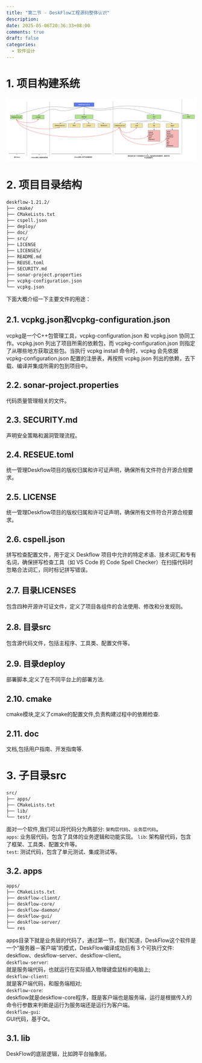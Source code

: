 ```yaml
---
title: "第二节 - DeskFlow工程源码整体认识"
description: 
date: 2025-05-06T20:36:33+08:00
comments: true
draft: false
categories:
  - 软件设计
---
```


# 1. 项目构建系统
![](Deskflow项目构建系统.svg)

# 2. 项目目录结构
```
deskflow-1.21.2/
├── cmake/
├── CMakeLists.txt
├── cspell.json
├── deploy/
├── doc/
├── src/
├── LICENSE
├── LICENSES/
├── README.md
├── REUSE.toml
├── SECURITY.md
├── sonar-project.properties
├── vcpkg-configuration.json
└── vcpkg.json
```
下面大概介绍一下主要文件的用途：
## 2.1. vcpkg.json和vcpkg-configuration.json
vcpkg是一个C++包管理工具，vcpkg-configuration.json 和 vcpkg.json 协同工作。vcpkg.json 列出了项目所需的依赖包，而 vcpkg-configuration.json 则指定了从哪些地方获取这些包。当执行 vcpkg install 命令时，vcpkg 会先依据 vcpkg-configuration.json 配置的注册表，再按照 vcpkg.json 列出的依赖，去下载、编译并集成所需的包到项目中。

## 2.2. sonar-project.properties
代码质量管理相关的文件。

## 2.3. SECURITY.md
声明安全策略和漏洞管理流程。

## 2.4. RESEUE.toml
统一管理Deskflow项目的版权归属和许可证声明，确保所有文件符合开源合规要求。

## 2.5. LICENSE
统一管理Deskflow项目的版权归属和许可证声明，确保所有文件符合开源合规要求。

## 2.6. cspell.json
拼写检查配置文件，用于定义 Deskflow 项目中允许的特定术语、技术词汇和专有名词，确保拼写检查工具（如 VS Code 的 Code Spell Checker）在扫描代码时 忽略合法词汇，同时标记拼写错误。
## 2.7. 目录LICENSES
包含四种开源许可证文件，定义了项目各组件的合法使用、修改和分发规则。

## 2.8. 目录src
包含源代码文件，包括主程序、工具类、配置文件等。

## 2.9. 目录deploy
部署脚本,定义了在不同平台上的部署方法.

## 2.10. cmake
cmake模块,定义了cmake的配置文件,负责构建过程中的依赖检查.

## 2.11. doc
文档,包括用户指南、开发指南等.

# 3. 子目录src
```
src/
├── apps/
├── CMakeLists.txt
├── lib/
└── test/
```
面对一个软件,我们可以将代码分为两部分: `架构层代码`、`业务层代码`。    
`apps`: 业务层代码，包含了具体的业务逻辑和功能实现。
`lib`: 架构层代码，包含了框架、工具类、配置文件等。     
`test`: 测试代码，包含了单元测试、集成测试等。


## 3.2. apps
```
apps/
├── CMakeLists.txt
├── deskflow-client/
├── deskflow-core/
├── deskflow-daemon/
├── deskflow-gui/
├── deskflow-server/
└── res
```
apps目录下就是业务层的代码了，通过第一节，我们知道，DeskFlow这个软件是一个“服务器－客户端”的模式，DeskFlow编译成功后有３个可执行文件: deskflow、deskflow-server、deskflow-client。       
`deskflow-server`:  
就是服务端代码，也就运行在实际插入物理键盘鼠标的电脑上;     
`deskflow-client`:    
就是客户端代码，和服务端相对;       
`deskflow-core`:    
deskflow就是deskflow-core程序，既是客户端也是服务端，运行是根据传入的命令行参数来判断是运行为服务端还是运行为客户端。       
`deskflow-gui`:    
GUI代码，基于Qt。

## 3.1. lib
DeskFlow的底层逻辑，比如跨平台抽象层。
